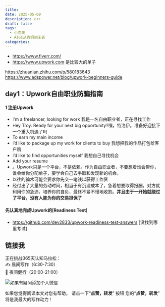 ```yaml
---
title: 
date: 2025-05-09
description: c++
draft: false
tags:
  - 小而美
  - AIGC从青铜到王者
categories:
---
```


- https://www.fiverr.com/
- https://www.upwork.com  是比较大的单子

https://zhuanlan.zhihu.com/p/580183643
https://www.adspower.net/blog/upwork-beginners-guide


## day1：Upwork自由职业防骗指南
####  1 [注册](https://www.upwork.com/ab/account-security/login)Upwork

- I'm a freelancer, looking for work 我是一名自由职业者，正在寻找工作
-  Hey Troy. Ready for your next big opportunity?嘿，特洛伊。准备好迎接下一个重大机遇了吗
-  To earn my main income
-  I’d like to package up my work for clients to buy  我想把我的作品打包给客户购
- I’d like to find opportunities myself  我想自己寻找机会
- Add your resume
- 。Upwork只是一个平台，不是依赖。作为自由职业者，不要想着谁会带你，谁会给你分配单子，要学会自己去争取和发现新的机会。
- 以往的骗术可能会要求你先交一笔钱以获得工作资
- 经付出了大量的劳动时间，相当于有沉没成本了，急着想要取得报酬，对方就利用你的急迫，培养你的自负，最终不紧不慢地收割。**并且由于一开始就绕过了平台，没有人能为你的交易担保了**


#### 先认真地完成Upwork的[Readiness Test]
- https://github.com/dev2833/upwork-readiness-test-answers [没找到哪里考试]

## 链接我

正在挑战365天认知马拉松：  
✍️ 晨间写作（6:30-7:30）   
🏃 夜间健行（20:00-21:00）


![如果有疑问添加个人微信](https://money-1256465252.cos.ap-beijing.myqcloud.com/2025/20250331222159.png)


如果您觉得阅读本文对您有帮助， 
请点一下“**点赞，转发**” 按钮
 您的“**点赞，转发**” 将是我最大的写作动力！






